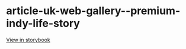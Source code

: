 # article-uk-web-gallery--premium-indy-life-story

[View in storybook](https://raw.githack.com/Independent-Digital-News-and-Media-Ltd/indy-pwamp-sb/PR-1199-sb/index.html?path=/story/article-uk-web-gallery--premium-indy-life-story)
